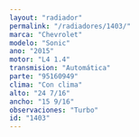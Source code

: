 ```yaml
---
layout: "radiador"
permalink: "/radiadores/1403/"
marca: "Chevrolet"
modelo: "Sonic"
ano: "2015"
motor: "L4 1.4"
transmision: "Automática"
parte: "95160949"
clima: "Con clima"
alto: "24 7/16"
ancho: "15 9/16"
observaciones: "Turbo"
id: "1403"
---
```


